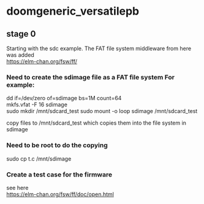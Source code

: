 # doomgeneric_versatilepb
## stage 0
Starting with the sdc example. The FAT file system middleware from here was added    
https://elm-chan.org/fsw/ff/


### Need to create the sdimage file as a FAT file system For example:

dd if=/dev/zero of=sdimage bs=1M count=64  
mkfs.vfat -F 16 sdimage  
sudo mkdir /mnt/sdcard_test 
sudo mount -o loop sdimage /mnt/sdcard_test

copy files to /mnt/sdcard_test which copies them into the file system in sdimage
### Need to be root to do the copying
sudo cp t.c /mnt/sdimage

### Create a test case for the firmware
see here  
https://elm-chan.org/fsw/ff/doc/open.html
